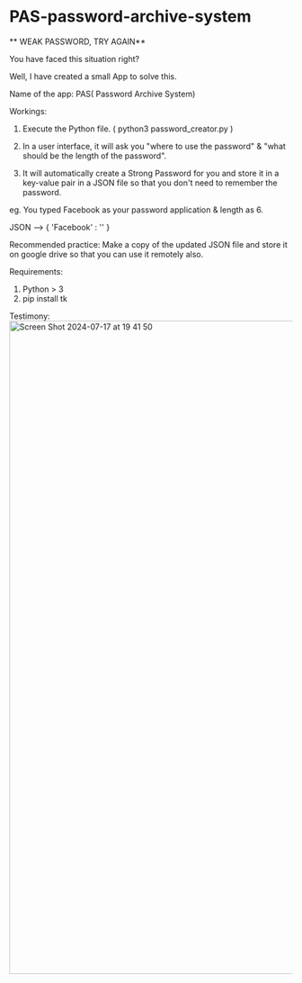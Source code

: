 # PAS-password-archive-system

** WEAK PASSWORD, TRY AGAIN** 

You have faced this situation right?

Well, I have created a small App to solve this.

Name of the app: PAS( Password Archive System)



Workings: 

1. Execute the Python file. ( python3 password_creator.py )

2. In a user interface, it will ask you "where to use the password" & "what should be the length of the password".

3.  It will automatically create a Strong Password for you and store it in a key-value pair in a JSON file so that you don't need to remember the password.

eg. You typed Facebook as your password application & length as 6.

JSON --> { 'Facebook' : '<Automatically generated strong password>' } 

Recommended practice: Make a copy of the updated JSON file and store it on google drive so that you can use it remotely also.

Requirements:
1. Python > 3
2. pip install tk 


Testimony:
<img width="1161" alt="Screen Shot 2024-07-17 at 19 41 50" src="https://github.com/user-attachments/assets/0ed0ecae-3322-4cd4-85de-5c8c656ab73c">



